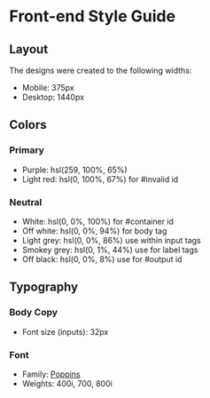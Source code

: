 # Front-end Style Guide

## Layout

The designs were created to the following widths:

- Mobile: 375px
- Desktop: 1440px

## Colors

### Primary

- Purple: hsl(259, 100%, 65%)
- Light red: hsl(0, 100%, 67%)   for #invalid id

### Neutral

- White: hsl(0, 0%, 100%)          for #container id
- Off white: hsl(0, 0%, 94%)       for body tag
- Light grey: hsl(0, 0%, 86%)      use within input tags
- Smokey grey: hsl(0, 1%, 44%)     use for label tags
- Off black: hsl(0, 0%, 8%)        use for #output id

## Typography

### Body Copy

- Font size (inputs): 32px

### Font

- Family: [Poppins](https://fonts.google.com/specimen/Poppins)
- Weights: 400i, 700, 800i
